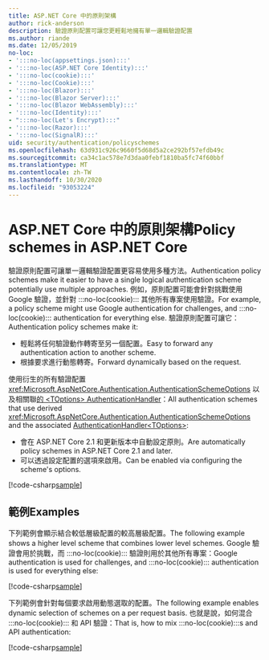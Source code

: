 ```yaml
---
title: ASP.NET Core 中的原則架構
author: rick-anderson
description: 驗證原則配置可讓您更輕鬆地擁有單一邏輯驗證配置
ms.author: riande
ms.date: 12/05/2019
no-loc:
- ':::no-loc(appsettings.json):::'
- ':::no-loc(ASP.NET Core Identity):::'
- ':::no-loc(cookie):::'
- ':::no-loc(Cookie):::'
- ':::no-loc(Blazor):::'
- ':::no-loc(Blazor Server):::'
- ':::no-loc(Blazor WebAssembly):::'
- ':::no-loc(Identity):::'
- ":::no-loc(Let's Encrypt):::"
- ':::no-loc(Razor):::'
- ':::no-loc(SignalR):::'
uid: security/authentication/policyschemes
ms.openlocfilehash: 63d931c926c9660f5d68d5a2ce292bf57efdb49c
ms.sourcegitcommit: ca34c1ac578e7d3daa0febf1810ba5fc74f60bbf
ms.translationtype: MT
ms.contentlocale: zh-TW
ms.lasthandoff: 10/30/2020
ms.locfileid: "93053224"
---
```

# <a name="policy-schemes-in-aspnet-core"></a><span data-ttu-id="aff12-103">ASP.NET Core 中的原則架構</span><span class="sxs-lookup"><span data-stu-id="aff12-103">Policy schemes in ASP.NET Core</span></span>

<span data-ttu-id="aff12-104">驗證原則配置可讓單一邏輯驗證配置更容易使用多種方法。</span><span class="sxs-lookup"><span data-stu-id="aff12-104">Authentication policy schemes make it easier to have a single logical authentication scheme potentially use multiple approaches.</span></span> <span data-ttu-id="aff12-105">例如，原則配置可能會針對挑戰使用 Google 驗證，並針對 :::no-loc(cookie)::: 其他所有專案使用驗證。</span><span class="sxs-lookup"><span data-stu-id="aff12-105">For example, a policy scheme might use Google authentication for challenges, and :::no-loc(cookie)::: authentication for everything else.</span></span> <span data-ttu-id="aff12-106">驗證原則配置可讓它：</span><span class="sxs-lookup"><span data-stu-id="aff12-106">Authentication policy schemes make it:</span></span>

* <span data-ttu-id="aff12-107">輕鬆將任何驗證動作轉寄至另一個配置。</span><span class="sxs-lookup"><span data-stu-id="aff12-107">Easy to forward any authentication action to another scheme.</span></span>
* <span data-ttu-id="aff12-108">根據要求進行動態轉寄。</span><span class="sxs-lookup"><span data-stu-id="aff12-108">Forward dynamically based on the request.</span></span>

<span data-ttu-id="aff12-109">使用衍生的所有驗證配置 <xref:Microsoft.AspNetCore.Authentication.AuthenticationSchemeOptions> 以及相關聯[的 \<TOptions> AuthenticationHandler](/dotnet/api/microsoft.aspnetcore.authentication.authenticationhandler-1)：</span><span class="sxs-lookup"><span data-stu-id="aff12-109">All authentication schemes that use derived <xref:Microsoft.AspNetCore.Authentication.AuthenticationSchemeOptions> and the associated [AuthenticationHandler\<TOptions>](/dotnet/api/microsoft.aspnetcore.authentication.authenticationhandler-1):</span></span>

* <span data-ttu-id="aff12-110">會在 ASP.NET Core 2.1 和更新版本中自動設定原則。</span><span class="sxs-lookup"><span data-stu-id="aff12-110">Are automatically policy schemes in ASP.NET Core 2.1 and later.</span></span>
* <span data-ttu-id="aff12-111">可以透過設定配置的選項來啟用。</span><span class="sxs-lookup"><span data-stu-id="aff12-111">Can be enabled via configuring the scheme's options.</span></span>

[!code-csharp[sample](policyschemes/samples/AuthenticationSchemeOptions.cs?name=snippet)]

## <a name="examples"></a><span data-ttu-id="aff12-112">範例</span><span class="sxs-lookup"><span data-stu-id="aff12-112">Examples</span></span>

<span data-ttu-id="aff12-113">下列範例會顯示結合較低層級配置的較高層級配置。</span><span class="sxs-lookup"><span data-stu-id="aff12-113">The following example shows a higher level scheme that combines lower level schemes.</span></span> <span data-ttu-id="aff12-114">Google 驗證會用於挑戰，而 :::no-loc(cookie)::: 驗證則用於其他所有專案：</span><span class="sxs-lookup"><span data-stu-id="aff12-114">Google authentication is used for challenges, and :::no-loc(cookie)::: authentication is used for everything else:</span></span>

[!code-csharp[sample](policyschemes/samples/Startup.cs?name=snippet1)]

<span data-ttu-id="aff12-115">下列範例會針對每個要求啟用動態選取的配置。</span><span class="sxs-lookup"><span data-stu-id="aff12-115">The following example enables dynamic selection of schemes on a per request basis.</span></span> <span data-ttu-id="aff12-116">也就是說，如何混合 :::no-loc(cookie)::: 和 API 驗證：</span><span class="sxs-lookup"><span data-stu-id="aff12-116">That is, how to mix :::no-loc(cookie):::s and API authentication:</span></span>

 <!-- REVIEW, missing If set in public Func<HttpContext, string> ForwardDefaultSelector -->

[!code-csharp[sample](policyschemes/samples/Startup.cs?name=snippet2)]
